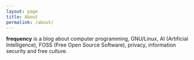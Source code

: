 ```yaml
---
layout: page
title: About
permalink: /about/
---
```


**frequency** is a blog about computer programming, GNU/Linux, AI (Artificial Intelligence), FOSS (Free Open Source Software), privacy, information security and free culture.
